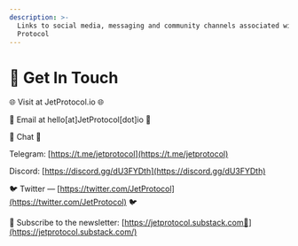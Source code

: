 ```yaml
---
description: >-
  Links to social media, messaging and community channels associated with Jet
  Protocol
---
```


# 🚀 Get In Touch

🌐  Visit at JetProtocol.io 🌐&#x20;

📩  Email at hello\[at]JetProtocol\[dot]io 📩 &#x20;

💬 Chat 💬

Telegram: [https://t.me/jetprotocol](https://t.me/jetprotocol)

Discord: [https://discord.gg/dU3FYDth](https://discord.gg/dU3FYDth)

🐦 Twitter — [https://twitter.com/JetProtocol](https://twitter.com/JetProtocol) 🐦&#x20;

📰 Subscribe to the newsletter: [https://jetprotocol.substack.com📰](https://jetprotocol.substack.com/)
